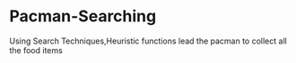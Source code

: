 # Pacman-Searching
Using Search Techniques,Heuristic functions lead the pacman to collect all the food items
